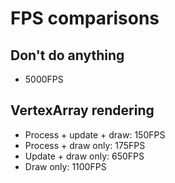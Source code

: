 # FPS comparisons

## Don't do anything
- 5000FPS

## VertexArray rendering
- Process + update + draw: 150FPS
- Process + draw only: 175FPS
- Update + draw only: 650FPS
- Draw only: 1100FPS
